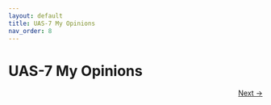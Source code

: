 ```yaml
---
layout: default
title: UAS-7 My Opinions
nav_order: 8
---
```


# UAS-7 My Opinions

 
<p align="right">
  <a href="8%20UAS-8%20My%20OInnovations.html">Next →</a>
</p>
